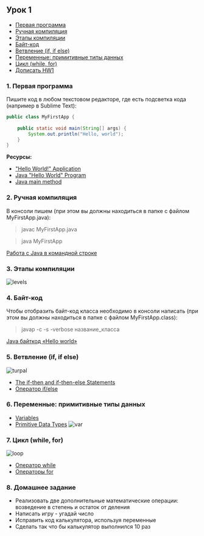 ## Урок 1

- [Первая программа](#1)
- [Ручная компиляция](#2)
- [Этапы компиляции](#3)
- [Байт-код](#4)
- [Ветвление (if, if else)](#5)
- [Переменные: примитивные типы данных](#6)
- [Цикл (while, for)](#7)
- [Дописать HW1](#8)


### <a name="1">1. Первая программа</a>

Пишите код в любом текстовом редакторе, где есть подсветка кода (например в Sublime Text):

``` java
public class MyFirstApp {
	
	public static void main(String[] args) {
		System.out.println("Hello, world");
	}
}
```
**Ресурсы:**
- ["Hello World!" Application](https://docs.oracle.com/javase/tutorial/getStarted/application/index.html)
- [Java "Hello World" Program](https://www.journaldev.com/481/java-hello-world-program)
- [Java main method](https://www.journaldev.com/12552/public-static-void-main-string-args-java-main-method)

### <a name="2">2. Ручная компиляция</a>
В консоли пишем (при этом вы должны находиться в папке с файлом MyFirstApp.java):
>javac MyFirstApp.java

>java MyFirstApp

[Работа с Java в командной строке](https://habr.com/post/125210/)

### <a name="3">3. Этапы компиляции</a>
![levels](https://user-images.githubusercontent.com/29703461/39216711-6f3e0140-4825-11e8-89f5-3cc708ccc706.png)

### <a name="4">4. Байт-код</a>
Чтобы отобразить байт-код класса необходимо в консоли написать (при этом вы должны находиться в папке с файлом MyFirstApp.class):
>javap -c -s -verbose название_класса

[Java байткод «Hello world»](https://habr.com/post/264919/)

### <a name="5">5. Ветвление (if, if else)</a>
![turpal](https://user-images.githubusercontent.com/29703461/39215173-9afa64b4-481f-11e8-9731-fa60a8439f71.jpg)

- [The if-then and if-then-else Statements](https://docs.oracle.com/javase/tutorial/java/nutsandbolts/if.html)
- [Оператор if/else](http://pr0java.blogspot.ru/2015/04/ifelse.html)

### <a name="6">6. Переменные: примитивные типы данных</a>
- [Variables](https://docs.oracle.com/javase/tutorial/java/nutsandbolts/variables.html)
- [Primitive Data Types](https://docs.oracle.com/javase/tutorial/java/nutsandbolts/datatypes.html)
![var](https://user-images.githubusercontent.com/29703461/39217299-0f919ce0-4828-11e8-81a4-f15bfa34ef68.jpg)

### <a name ="7">7. Цикл (while, for)</a>
![loop](https://user-images.githubusercontent.com/29703461/39228479-100883f2-4867-11e8-9d63-5d18e455aaa2.jpeg)
- [Оператор while](http://pr0java.blogspot.ru/2015/04/java-1.html)
- [Операторы for](http://pr0java.blogspot.ru/2015/04/for-foreach.html)

### <a name ="8">8. Домашнее задание</a>
- Реализовать две дополнительные математические операции: возведение в степень и остаток от деления
- Написать игру - угадай число
- Исправить код калькулятора, используя переменные
- Сделать так что бы калькулятор выполнился 10 раз
